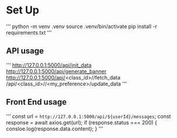 # Set Up

'''
python -m venv .venv
source .venv/bin/activate
pip install -r requirements.txt
'''

## API usage

'''
http://127.0.0.1:5000/api/init_data
http://127.0.0.1:5000/api/generate_banner
http://127.0.0.1:5000/api/<class_id>/<id>/fetch_data
/api/<class_id>/<id>/<my_preference>/update_data
'''

## Front End usage

'''
const url = `http://127.0.0.1:5000/api/${userId}/messages`;
const response = await axios.get(url);
if (response.status === 200) {
consloe.log(response.data.content);
}
'''
